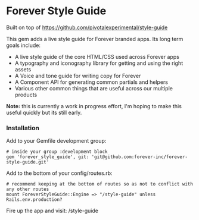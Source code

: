 # Forever Style Guide

Built on top of https://github.com/pivotalexperimental/style-guide

This gem adds a live style guide for Forever branded apps.  Its long term goals include:
* A live style guide of the core HTML/CSS used across Forever apps
* A typography and iconography library for getting and using the right assets
* A Voice and tone guide for writing copy for Forever
* A Component API for generating common partials and helpers
* Various other common things that are useful across our multiple products

**Note:** this is currently a work in progress effort, I'm hoping to make this useful quickly but its still early.

### Installation

Add to your Gemfile development group:
```
# inside your group :development block
gem 'forever_style_guide', git: 'git@github.com:forever-inc/forever-style-guide.git'

```

Add to the bottom of your config/routes.rb:
```
# recommend keeping at the bottom of routes so as not to conflict with any other routes
mount ForeverStyleGuide::Engine => "/style-guide" unless Rails.env.production?
```

Fire up the app and visit: <app url>/style-guide
